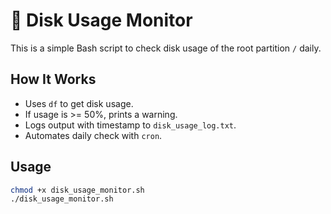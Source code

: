 # 🐧 Disk Usage Monitor

This is a simple Bash script to check disk usage of the root partition `/` daily.

## How It Works
- Uses `df` to get disk usage.
- If usage is >= 50%, prints a warning.
- Logs output with timestamp to `disk_usage_log.txt`.
- Automates daily check with `cron`.

## Usage

```bash
chmod +x disk_usage_monitor.sh
./disk_usage_monitor.sh
















